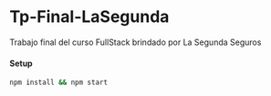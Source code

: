 # Tp-Final-LaSegunda

Trabajo final del curso FullStack brindado por La Segunda Seguros

#### Setup

```bash
npm install && npm start
```
